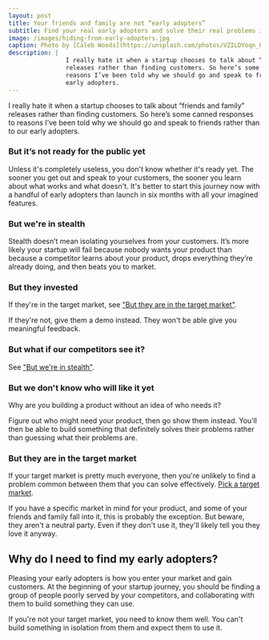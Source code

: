 ```yaml
---
layout: post
title: Your friends and family are not “early adopters”
subtitle: Find your real early adopters and solve their real problems instead.
image: /images/hiding-from-early-adopters.jpg
caption: Photo by [Caleb Woods](https://unsplash.com/photos/VZILDYoqn_U)
description: |
                I really hate it when a startup chooses to talk about “friends and family”
                releases rather than finding customers. So here’s some canned responses to
                reasons I’ve been told why we should go and speak to friends rather than to our
                early adopters.
---
```


I really hate it when a startup chooses to talk about “friends and family”
releases rather than finding customers. So here’s some canned responses to
reasons I’ve been told why we should go and speak to friends rather than to our
early adopters.

### But it’s not ready for the public yet

Unless it's completely useless, you don't know whether it's ready yet. The
sooner you get out and speak to your customers, the sooner you learn about what
works and what doesn't. It's better to start this journey now with a handful of
early adopters than launch in six months with all your imagined features.

### But we're in stealth

Stealth doesn’t mean isolating yourselves from your customers. It’s more likely
your startup will fail because nobody wants your product than because a
competitor learns about your product, drops everything they’re already doing,
and then beats you to market.

### But they invested

If they're in the target market, see ["But they are in the target market"](#but-they-are-in-the-target-market).

If they're not, give them a demo instead. They won't be able give you meaningful
feedback.

### But what if our competitors see it?

See ["But we're in stealth"](#but-were-in-stealth).

### But we don't know who will like it yet

Why are you building a product without an idea of who needs it?

Figure out who might need your product, then go show them instead. You’ll then
be able to build something that definitely solves their problems rather than
guessing what their problems are.

### But they are in the target market

If your target market is pretty much everyone, then you're unlikely to find a
problem common between them that you can solve effectively. [Pick a target market][target].

If you have a specific market in mind for your product, and some of your friends
and family fall into it, this is probably the exception. But beware, they aren't
a neutral party. Even if they don't use it, they'll likely tell you they love it
anyway.

## Why do I need to find my early adopters?

Pleasing your early adopters is how you enter your market and gain customers. At
the beginning of your startup journey, you should be finding a group of people
poorly served by your competitors, and collaborating with them to build
something they can use.

If you're not your target market, you need to know them well. You can't build
something in isolation from them and expect them to use it.

[target]: https://blog.castle.co/your-startups-target-market
